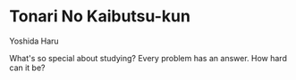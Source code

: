 # Tonari No Kaibutsu-kun

Yoshida Haru

What's so special about studying? Every problem has an answer. How hard can it be?